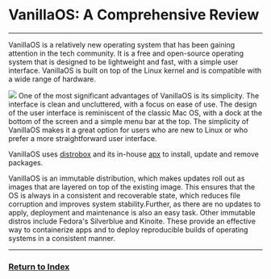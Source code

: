 # VanillaOS: A Comprehensive Review
---

VanillaOS is a relatively new operating system that has been gaining attention in the tech community. It is a free and open-source operating system that is designed to be lightweight and fast, with a simple user interface. VanillaOS is built on top of the Linux kernel and is compatible with a wide range of hardware.

![](https://vanillaos.org/assets/images/home-laptop-dark.svg)
One of the most significant advantages of VanillaOS is its simplicity. The interface is clean and uncluttered, with a focus on ease of use. The design of the user interface is reminiscent of the classic Mac OS, with a dock at the bottom of the screen and a simple menu bar at the top. The simplicity of VanillaOS makes it a great option for users who are new to Linux or who prefer a more straightforward user interface.

VanillaOS uses [distrobox](https://distrobox.privatedns.org) and its in-house [apx](https://documentation.vanillaos.org/docs/apx/) to install, update and remove packages.

VanillaOS is an immutable distribution, which makes updates roll out as images that are layered on top of the existing image. This ensures that the OS is always in a consistent and recoverable state, which reduces file corruption and improves system stability.Further, as there are no updates to apply, deployment and maintenance is also an easy task. Other immutable distros include Fedora's Silverblue and Kinoite. These provide an effective way to containerize apps and to deploy reproducible builds of operating systems in a consistent manner.

---
### [Return to Index](../)